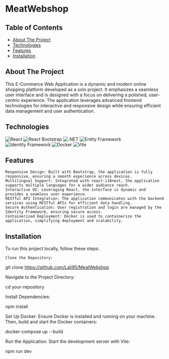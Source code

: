 # MeatWebshop
## Table of Contents

 - [About The Project](#about-the-project)
 - [Technologies](#technologies)
 - [Features](#features)
 - [Installation](#installation)

## About The Project

This E-Commerce Web Application is a dynamic and modern online shopping platform developed as a solo project. It emphasizes a seamless user interface and is designed with a focus on delivering a polished, user-centric experience. The application leverages advanced frontend technologies for interactive and responsive design while ensuring efficient data management and user authentication.

## Technologies

   ![React](https://img.shields.io/badge/React-20232A?style=for-the-badge&logo=react&logoColor=61DAFB) 
   ![React Bootstrap](https://img.shields.io/badge/React%20Bootstrap-563D7C?style=for-the-badge&logo=bootstrap&logoColor=white)
    ![.NET](https://img.shields.io/badge/.NET-512BD4?style=for-the-badge&logo=dotnet&logoColor=white)
   ![Entity Framework](https://img.shields.io/badge/Entity%20Framework-007ACC?style=for-the-badge&logo=Microsoft&logoColor=white)
   ![Identity Framework](https://img.shields.io/badge/Identity%20Framework-4B32C3?style=for-the-badge&logo=Microsoft&logoColor=white)
   ![Docker](https://img.shields.io/badge/Docker-2496ED?style=for-the-badge&logo=docker&logoColor=white)
    ![Vite](https://img.shields.io/badge/Vite-646CFF?style=for-the-badge&logo=vite&logoColor=white) 

## Features

    Responsive Design: Built with Bootstrap, the application is fully responsive, ensuring a smooth experience across devices.
    Multilingual Support: Integrated with react-i18next, the application supports multiple languages for a wider audience reach.
    Interactive UI: Leveraging React, the interface is dynamic and provides a seamless user experience.
    RESTful API Integration: The application communicates with the backend services using RESTful APIs for efficient data handling.
    Secure Authentication: User registration and login are managed by the Identity Framework, ensuring secure access.
    Containerized Deployment: Docker is used to containerize the application, simplifying deployment and scalability.

## Installation

To run this project locally, follow these steps:

    Clone the Repository:

    

git clone https://github.com/Lali95/MeatWebshop

Navigate to the Project Directory:



cd your-repository

Install Dependencies:



npm install

Set Up Docker:
Ensure Docker is installed and running on your machine. Then, build and start the Docker containers:



docker-compose up --build

Run the Application:
Start the development server with Vite:



npm run dev

